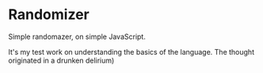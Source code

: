 # Randomizer

Simple randomazer, on simple JavaScript.

It's my test work on understanding the basics of the language. The thought originated in a drunken delirium)
